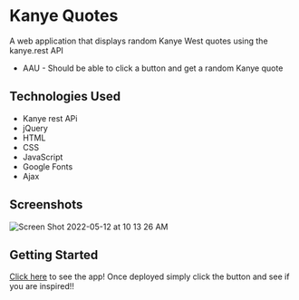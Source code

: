 # Kanye Quotes

A web application that displays random Kanye West quotes using the kanye.rest API
* AAU - Should be able to click a button and get a random Kanye quote

## Technologies Used

* Kanye rest APi
* jQuery
* HTML
* CSS
* JavaScript
* Google Fonts
* Ajax

## Screenshots
![Screen Shot 2022-05-12 at 10 13 26 AM](https://user-images.githubusercontent.com/91226782/168095670-b633ba7f-deb3-4564-9361-f413d7504012.png)

## Getting Started
[Click here](https://kwestquotes.netlify.app/) to see the app!
Once deployed simply click the button and see if you are inspired!!
